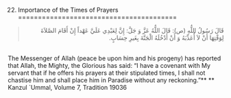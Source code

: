 22. Importance of the Times of Prayers  
========================================

<blockquote dir="rtl">
  <p>
قَالَ رَسُولُ اللٌّهِ (ص): قَالَ اللٌّهُ عَزَّ وَ جَلَّ: إِنَّ
لِعَبْدِي عَلَيَّ عَهْداً إِنْ أَقَامَ الصَّلاَةَ لِوَقْتِهَا أَنْ لاَ
أُُعَذِّبَهُ وَ أَنْ أَدْخُلَهُ الْجَنَّةَ بِغَيرِ حِسَابٍ.
  </p>
</blockquote>

   
 The Messenger of Allah (peace be upon him and his progeny) has reported
that Allah, the Mighty, the Glorious has said: “I have a covenant with
My servant that if he offers his prayers at their stipulated times, I
shall not chastise him and shall place him in Paradise without any
reckoning.”** **  
 Kanzul \`Ummal, Volume 7, Tradition 19036   
  


